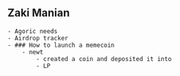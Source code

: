 ## Zaki Manian
	- Agoric needs
	- Airdrop tracker
	- ### How to launch a memecoin
		- newt
			- created a coin and deposited it into
			- LP